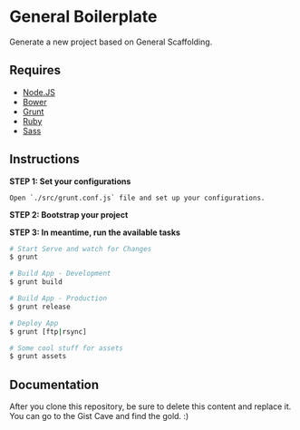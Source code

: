 # General Boilerplate

Generate a new project based on General Scaffolding.


## Requires

- [Node.JS](http://nodejs.org/)
- [Bower](http://bower.io)
- [Grunt](http://gruntjs.com)
- [Ruby](https://www.ruby-lang.org/pt/)
- [Sass](http://sass-lang.com/)


## Instructions

**STEP 1: Set your configurations**

```
Open `./src/grunt.conf.js` file and set up your configurations.
```

**STEP 2: Bootstrap your project**

**STEP 3: In meantime, run the available tasks**

```bash
# Start Serve and watch for Changes
$ grunt

# Build App - Development
$ grunt build

# Build App - Production
$ grunt release

# Deploy App
$ grunt [ftp|rsync]

# Some cool stuff for assets
$ grunt assets
```

## Documentation

After you clone this repository, be sure to delete this content and replace it.
You can go to the Gist Cave and find the gold. :)
